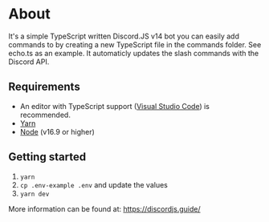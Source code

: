 # About

It's a simple TypeScript written Discord.JS v14 bot you can easily add commands to by creating a new TypeScript file in the commands folder. See echo.ts as an example. It automaticly updates the slash commands with the Discord API.

## Requirements

- An editor with TypeScript support ([Visual Studio Code](https://code.visualstudio.com/)) is recommended.
- [Yarn](https://classic.yarnpkg.com/en/docs/install/)
- [Node](https://nodejs.org/en/download/) (v16.9 or higher)

## Getting started

1. `yarn`
2. `cp .env-example .env` and update the values
3. `yarn dev`

More information can be found at: https://discordjs.guide/
